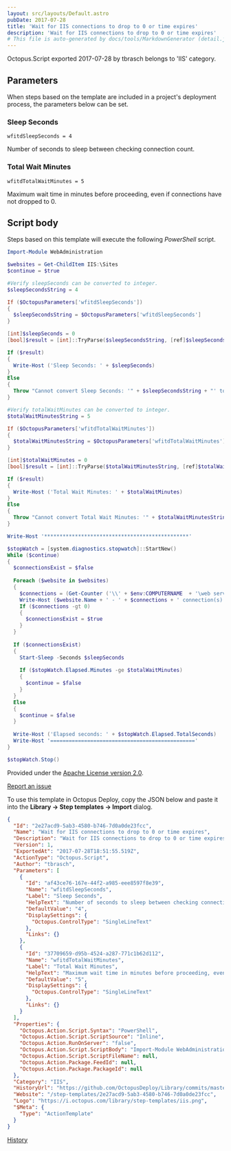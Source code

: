 ```yaml
---
layout: src/layouts/Default.astro
pubDate: 2017-07-28
title: 'Wait for IIS connections to drop to 0 or time expires'
description: 'Wait for IIS connections to drop to 0 or time expires'
# This file is auto-generated by docs/tools/MarkdownGenerator (detail.js)
---
```


Octopus.Script exported 2017-07-28 by tbrasch belongs to 'IIS' category.

## Parameters

When steps based on the template are included in a project's deployment process, the parameters below can be set.


<div class="param">

### Sleep Seconds

`wfitdSleepSeconds = 4`

Number of seconds to sleep between checking connection count.

</div>
        
<div class="param">

### Total Wait Minutes

`wfitdTotalWaitMinutes = 5`

Maximum wait time in minutes before proceeding, even if connections have not dropped to 0.

</div>
        

## Script body

Steps based on this template will execute the following *PowerShell* script.

```PowerShell
Import-Module WebAdministration

$websites = Get-ChildItem IIS:\Sites
$continue = $true

#Verify sleepSeconds can be converted to integer.
$sleepSecondsString = 4

If ($OctopusParameters['wfitdSleepSeconds'])
{
  $sleepSecondsString = $OctopusParameters['wfitdSleepSeconds']
}

[int]$sleepSeconds = 0
[bool]$result = [int]::TryParse($sleepSecondsString, [ref]$sleepSeconds)

If ($result)
{
  Write-Host ('Sleep Seconds: ' + $sleepSeconds)
}
Else
{
  Throw "Cannot convert Sleep Seconds: '" + $sleepSecondsString + "' to integer."
}

#Verify totalWaitMinutes can be converted to integer.
$totalWaitMinutesString = 5

If ($OctopusParameters['wfitdTotalWaitMinutes'])
{
  $totalWaitMinutesString = $OctopusParameters['wfitdTotalWaitMinutes']
}

[int]$totalWaitMinutes = 0
[bool]$result = [int]::TryParse($totalWaitMinutesString, [ref]$totalWaitMinutes)

If ($result)
{
  Write-Host ('Total Wait Minutes: ' + $totalWaitMinutes)
}
Else
{
  Throw "Cannot convert Total Wait Minutes: '" + $totalWaitMinutesString + "' to integer."
}

Write-Host '***********************************************'

$stopWatch = [system.diagnostics.stopwatch]::StartNew()
While ($continue)
{
  $connectionsExist = $false
  
  Foreach ($website in $websites)
  {
    $connections = (Get-Counter ('\\' + $env:COMPUTERNAME  + '\web service(' + $website.name + ')\Current Connections')).CounterSamples.CookedValue
    Write-Host ($website.Name + ' - ' + $connections + ' connection(s).')
    If ($connections -gt 0)
    {
      $connectionsExist = $true
    }
  }
  
  If ($connectionsExist)
  {
    Start-Sleep -Seconds $sleepSeconds
    
    If ($stopWatch.Elapsed.Minutes -ge $totalWaitMinutes)
    {
      $continue = $false
    }
  }
  Else
  {
    $continue = $false
  }
  
  Write-Host ('Elapsed seconds: ' + $stopWatch.Elapsed.TotalSeconds)
  Write-Host '==============================================='
}

$stopWatch.Stop()

```

Provided under the [Apache License version 2.0](https://github.com/OctopusDeploy/Library/blob/master/LICENSE.txt).

[Report an issue](https://github.com/OctopusDeploy/Library/issues/new?assignees=&labels=&projects=&template=bug-report.yml&title=Issue%20with%20Wait%20for%20IIS%20connections%20to%20drop%20to%200%20or%20time%20expires&step-template=Wait%20for%20IIS%20connections%20to%20drop%20to%200%20or%20time%20expires)

<div class="get-json">

To use this template in Octopus Deploy, copy the JSON below and paste it into the **Library → Step templates → Import** dialog.

```json
{
  "Id": "2e27acd9-5ab3-4580-b746-7d0a0de23fcc",
  "Name": "Wait for IIS connections to drop to 0 or time expires",
  "Description": "Wait for IIS connections to drop to 0 or time expires",
  "Version": 1,
  "ExportedAt": "2017-07-28T18:51:55.519Z",
  "ActionType": "Octopus.Script",
  "Author": "tbrasch",
  "Parameters": [
    {
      "Id": "af43ce76-167e-44f2-a985-eee8597f8e39",
      "Name": "wfitdSleepSeconds",
      "Label": "Sleep Seconds",
      "HelpText": "Number of seconds to sleep between checking connection count.",
      "DefaultValue": "4",
      "DisplaySettings": {
        "Octopus.ControlType": "SingleLineText"
      },
      "Links": {}
    },
    {
      "Id": "37709659-d95b-4524-a287-771c1b62d112",
      "Name": "wfitdTotalWaitMinutes",
      "Label": "Total Wait Minutes",
      "HelpText": "Maximum wait time in minutes before proceeding, even if connections have not dropped to 0.",
      "DefaultValue": "5",
      "DisplaySettings": {
        "Octopus.ControlType": "SingleLineText"
      },
      "Links": {}
    }
  ],
  "Properties": {
    "Octopus.Action.Script.Syntax": "PowerShell",
    "Octopus.Action.Script.ScriptSource": "Inline",
    "Octopus.Action.RunOnServer": "false",
    "Octopus.Action.Script.ScriptBody": "Import-Module WebAdministration\n\n$websites = Get-ChildItem IIS:\\Sites\n$continue = $true\n\n#Verify sleepSeconds can be converted to integer.\n$sleepSecondsString = 4\n\nIf ($OctopusParameters['wfitdSleepSeconds'])\n{\n  $sleepSecondsString = $OctopusParameters['wfitdSleepSeconds']\n}\n\n[int]$sleepSeconds = 0\n[bool]$result = [int]::TryParse($sleepSecondsString, [ref]$sleepSeconds)\n\nIf ($result)\n{\n  Write-Host ('Sleep Seconds: ' + $sleepSeconds)\n}\nElse\n{\n  Throw \"Cannot convert Sleep Seconds: '\" + $sleepSecondsString + \"' to integer.\"\n}\n\n#Verify totalWaitMinutes can be converted to integer.\n$totalWaitMinutesString = 5\n\nIf ($OctopusParameters['wfitdTotalWaitMinutes'])\n{\n  $totalWaitMinutesString = $OctopusParameters['wfitdTotalWaitMinutes']\n}\n\n[int]$totalWaitMinutes = 0\n[bool]$result = [int]::TryParse($totalWaitMinutesString, [ref]$totalWaitMinutes)\n\nIf ($result)\n{\n  Write-Host ('Total Wait Minutes: ' + $totalWaitMinutes)\n}\nElse\n{\n  Throw \"Cannot convert Total Wait Minutes: '\" + $totalWaitMinutesString + \"' to integer.\"\n}\n\nWrite-Host '***********************************************'\n\n$stopWatch = [system.diagnostics.stopwatch]::StartNew()\nWhile ($continue)\n{\n  $connectionsExist = $false\n  \n  Foreach ($website in $websites)\n  {\n    $connections = (Get-Counter ('\\\\' + $env:COMPUTERNAME  + '\\web service(' + $website.name + ')\\Current Connections')).CounterSamples.CookedValue\n    Write-Host ($website.Name + ' - ' + $connections + ' connection(s).')\n    If ($connections -gt 0)\n    {\n      $connectionsExist = $true\n    }\n  }\n  \n  If ($connectionsExist)\n  {\n    Start-Sleep -Seconds $sleepSeconds\n    \n    If ($stopWatch.Elapsed.Minutes -ge $totalWaitMinutes)\n    {\n      $continue = $false\n    }\n  }\n  Else\n  {\n    $continue = $false\n  }\n  \n  Write-Host ('Elapsed seconds: ' + $stopWatch.Elapsed.TotalSeconds)\n  Write-Host '==============================================='\n}\n\n$stopWatch.Stop()\n",
    "Octopus.Action.Script.ScriptFileName": null,
    "Octopus.Action.Package.FeedId": null,
    "Octopus.Action.Package.PackageId": null
  },
  "Category": "IIS",
  "HistoryUrl": "https://github.com/OctopusDeploy/Library/commits/master/step-templates//opt/buildagent/work/75443764cd38076d/step-templates/wait-for-iis-connections-to-drop-to-zero.json",
  "Website": "/step-templates/2e27acd9-5ab3-4580-b746-7d0a0de23fcc",
  "Logo": "https://i.octopus.com/library/step-templates/iis.png",
  "$Meta": {
    "Type": "ActionTemplate"
  }
}
```

[History](https://github.com/OctopusDeploy/Library/commits/master/step-templates/https://github.com/OctopusDeploy/Library/commits/master/step-templates//opt/buildagent/work/75443764cd38076d/step-templates/wait-for-iis-connections-to-drop-to-zero.json)

</div>
